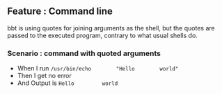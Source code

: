 ## Feature : Command line

bbt is using quotes for joining arguments as the shell, but the quotes are
passed to the executed program, contrary to what usual shells do.

### Scenario : command with quoted arguments
  - When I run `/usr/bin/echo        "Hello        world"`
  - Then I get no error
  - And Output is `Hello         world`